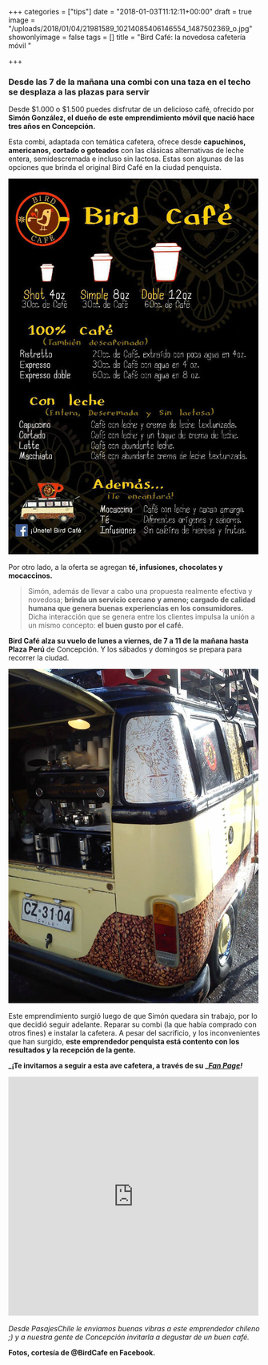 +++
categories = ["tips"]
date = "2018-01-03T11:12:11+00:00"
draft = true
image = "/uploads/2018/01/04/21981589_10214085406146554_1487502369_o.jpg"
showonlyimage = false
tags = []
title = "Bird Café: la novedosa cafetería móvil "

+++
### Desde las 7 de la mañana una combi con una taza en el techo se desplaza a las plazas para servir

Desde $1.000 o $1.500 puedes disfrutar de un delicioso café, ofrecido por **Simón González, el dueño de este emprendimiento móvil que nació hace tres años en Concepción.**

Esta combi, adaptada con temática cafetera, ofrece desde **capuchinos, americanos, cortado o goteados** con las clásicas alternativas de leche entera, semidescremada e incluso sin lactosa. Estas son algunas de las opciones que brinda el original Bird Café en la ciudad penquista.

![](/uploads/2018/01/04/20689916_864327523720884_4128396229467223384_o-1.jpg)

Por otro lado, a la oferta se agregan **té, infusiones, chocolates y mocaccinos.**

> Simón, además de llevar a cabo una propuesta realmente efectiva y novedosa; **brinda un servicio cercano y ameno; cargado de calidad humana que genera buenas experiencias en los consumidores.** Dicha interacción que se genera entre los clientes impulsa la unión a un mismo concepto: **el buen gusto por el café.**

**Bird Café alza su vuelo de lunes a viernes, de 7 a 11 de la mañana hasta Plaza Perú** de Concepción. Y los sábados y domingos se prepara para recorrer la ciudad.

![](/uploads/2018/01/04/12140993_539290609557912_6871038540551035677_o.jpg)

Este emprendimiento surgió luego de que Simón quedara sin trabajo, por lo que decidió seguir adelante. Reparar su combi (la que había comprado con otros fines) e instalar la cafetera. A pesar del sacrificio, y los inconvenientes que han surgido, **este emprendedor penquista está contento con los resultados y la recepción de la gente.**

**_¡Te invitamos a seguir a esta ave cafetera, a través de su _**[**_Fan Page_**](https://www.facebook.com/birdcafeconcepcion/)**_!_**

<iframe src="https://www.facebook.com/plugins/post.php?href=https%3A%2F%2Fwww.facebook.com%2Fbirdcafeconcepcion%2Fposts%2F933766863443616&width=500" width="500" height="477" style="border:none;overflow:hidden" scrolling="no" frameborder="0" allowTransparency="true"></iframe>

_Desde PasajesChile le enviamos buenas vibras a este emprendedor chileno ;) y a nuestra gente de Concepción invitarla a degustar de un buen café._

**Fotos, cortesía de @BirdCafe en Facebook.** 